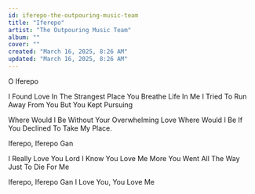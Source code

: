 ```yaml
---
id: iferepo-the-outpouring-music-team
title: "Iferepo"
artist: "The Outpouring Music Team"
album: ""
cover: ""
created: "March 16, 2025, 8:26 AM"
updated: "March 16, 2025, 8:26 AM"
---
```


O Iferepo

I Found Love In The Strangest Place
You Breathe Life In Me
I Tried To Run Away From You But You Kept Pursuing

Where Would I Be Without Your Overwhelming Love
Where Would I Be If You Declined To Take My Place.

Iferepo, Iferepo Gan

I Really Love You Lord
I Know You Love Me More
You Went All The Way
Just To Die For Me

Iferepo, Iferepo Gan
I Love You, You Love Me